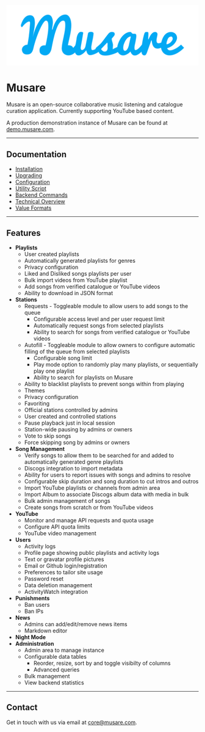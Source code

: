 ![Musare](frontend/dist/assets/blue_wordmark.png)

# Musare

Musare is an open-source collaborative music listening and catalogue curation
application. Currently supporting YouTube based content.

A production demonstration instance of Musare can be found at [demo.musare.com](https://demo.musare.com).

---

## Documentation

- [Installation](./.wiki/Installation.md)
- [Upgrading](./.wiki/Upgrading.md)
- [Configuration](./.wiki/Configuration.md)
- [Utility Script](./.wiki/Utility_Script.md)
- [Backend Commands](./.wiki/Backend_Commands.md)
- [Technical Overview](./.wiki/Technical_Overview.md)
- [Value Formats](./.wiki/Value_Formats.md)

---

## Features

- **Playlists**
  - User created playlists
  - Automatically generated playlists for genres
  - Privacy configuration
  - Liked and Disliked songs playlists per user
  - Bulk import videos from YouTube playlist
  - Add songs from verified catalogue or YouTube videos
  - Ability to download in JSON format
- **Stations**
  - Requests - Toggleable module to allow users to add songs to the queue
    - Configurable access level and per user request limit
    - Automatically request songs from selected playlists
    - Ability to search for songs from verified catalogue or YouTube videos
  - Autofill - Toggleable module to allow owners to configure automatic filling
  of the queue from selected playlists
    - Configurable song limit
    - Play mode option to randomly play many playlists, or sequentially play one
    playlist
    - Ability to search for playlists on Musare
  - Ability to blacklist playlists to prevent songs within from playing
  - Themes
  - Privacy configuration
  - Favoriting
  - Official stations controlled by admins
  - User created and controlled stations
  - Pause playback just in local session
  - Station-wide pausing by admins or owners
  - Vote to skip songs
  - Force skipping song by admins or owners
- **Song Management**
  - Verify songs to allow them to be searched for and added to automatically
  generated genre playlists
  - Discogs integration to import metadata
  - Ability for users to report issues with songs and admins to resolve
  - Configurable skip duration and song duration to cut intros and outros
  - Import YouTube playlists or channels from admin area
  - Import Album to associate Discogs album data with media in bulk
  - Bulk admin management of songs
  - Create songs from scratch or from YouTube videos
- **YouTube**
  - Monitor and manage API requests and quota usage
  - Configure API quota limits
  - YouTube video management
- **Users**
  - Activity logs
  - Profile page showing public playlists and activity logs
  - Text or gravatar profile pictures
  - Email or Github login/registration
  - Preferences to tailor site usage
  - Password reset
  - Data deletion management
  - ActivityWatch integration
- **Punishments**
  - Ban users
  - Ban IPs
- **News**
  - Admins can add/edit/remove news items
  - Markdown editor
- **Night Mode**
- **Administration**
  - Admin area to manage instance
  - Configurable data tables
    - Reorder, resize, sort by and toggle visibilty of columns
    - Advanced queries
  - Bulk management
  - View backend statistics

---

## Contact

Get in touch with us via email at [core@musare.com](mailto:core@musare.com).

